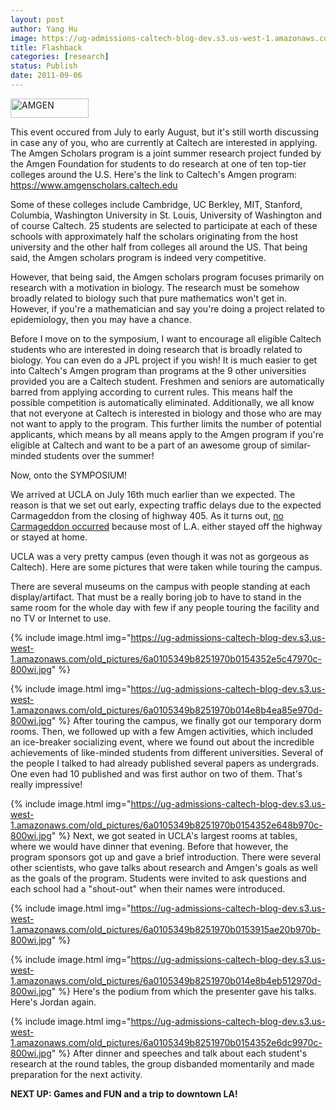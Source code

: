 ```yaml
---
layout: post
author: Yang Hu
image: https://ug-admissions-caltech-blog-dev.s3.us-west-1.amazonaws.com/old_pictures/6a0105349b8251970b014e8b4ea2c5970d-800wi.jpg
title: Flashback
categories: [research]
status: Publish
date: 2011-09-06
---
```



<img alt="AMGEN" border="0" height="31" src="https://www.amgenscholars.caltech.edu/graphics/amgen.jpg" width="125" />

This event occured from July to early August, but it's still worth discussing in case any of you, who are currently at Caltech are interested in applying. The Amgen Scholars program is a joint summer research project funded by the Amgen Foundation for students to do research at one of ten top-tier colleges around the U.S. Here's the link to Caltech's Amgen program: <a href="https://www.amgenscholars.caltech.edu/" target="_blank" title="Amgen Caltech">https://www.amgenscholars.caltech.edu</a>

Some of these colleges include Cambridge, UC Berkley, MIT, Stanford, Columbia, Washington University in St. Louis, University of Washington and of course Caltech. 25 students are selected to participate at each of these schools with approximately half the scholars originating from the host university and the other half from colleges all around the US. That being said, the Amgen scholars program is indeed very competitive.

However, that being said, the Amgen scholars program focuses primarily on research with a motivation in biology. The research must be somehow broadly related to biology such that pure mathematics won't get in. However, if you're a mathematician and say you're doing a project related to epidemiology, then you may have a chance.

Before I move on to the symposium, I want to encourage all eligible Caltech students who are interested in doing research that is broadly related to biology. You can even do a JPL project if you wish! It is much easier to get into Caltech's Amgen program than programs at the 9 other universities provided you are a Caltech student. Freshmen and seniors are automatically barred from applying according to current rules. This means half the possible competition is automatically eliminated. Additionally, we all know that not everyone at Caltech is interested in biology and those who are may not want to apply to the program. This further limits the number of potential applicants, which means by all means apply to the Amgen program if you're eligible at Caltech and want to be a part of an awesome group of similar-minded students over the summer!

Now, onto the SYMPOSIUM!

We arrived at UCLA on July 16th much earlier than we expected. The reason is that we set out early, expecting traffic delays due to the expected Carmageddon from the closing of highway 405. As it turns out, <a href="https://blogs.laweekly.com/informer/2011/06/405_freeway_closure_july_16_17_traffic_los_angeles_subway.php" target="_self">no Carmageddon occurred</a> because most of L.A. either stayed off the highway or stayed at home. 

UCLA was a very pretty campus (even though it was not as gorgeous as Caltech). Here are some pictures that were taken while touring the campus.

There are several museums on the campus with people standing at each display/artifact. That must be a really boring job to have to stand in the same room for the whole day with few if any people touring the facility and no TV or Internet to use.


{% include image.html img="https://ug-admissions-caltech-blog-dev.s3.us-west-1.amazonaws.com/old_pictures/6a0105349b8251970b0154352e5c47970c-800wi.jpg" %}


{% include image.html img="https://ug-admissions-caltech-blog-dev.s3.us-west-1.amazonaws.com/old_pictures/6a0105349b8251970b014e8b4ea85e970d-800wi.jpg" %}
After touring the campus, we finally got our temporary dorm rooms. Then, we followed up with a few Amgen activities, which included an ice-breaker socializing event, where we found out about the incredible achievements of like-minded students from different universities. Several of the people I talked to had already published several papers as undergrads. One even had 10 published and was first author on two of them. That's really impressive!

{% include image.html img="https://ug-admissions-caltech-blog-dev.s3.us-west-1.amazonaws.com/old_pictures/6a0105349b8251970b0154352e648b970c-800wi.jpg" %}
Next, we got seated in UCLA's largest rooms at tables, where we would have dinner that evening. Before that however, the program sponsors got up and gave a brief introduction. There were several other scientists, who gave talks about research and Amgen's goals as well as the goals of the program. Students were invited to ask questions and each school had a "shout-out" when their names were introduced.


{% include image.html img="https://ug-admissions-caltech-blog-dev.s3.us-west-1.amazonaws.com/old_pictures/6a0105349b8251970b0153915ae20b970b-800wi.jpg" %}


{% include image.html img="https://ug-admissions-caltech-blog-dev.s3.us-west-1.amazonaws.com/old_pictures/6a0105349b8251970b014e8b4eb512970d-800wi.jpg" %}
Here's the podium from which the presenter gave his talks. Here's Jordan again.


{% include image.html img="https://ug-admissions-caltech-blog-dev.s3.us-west-1.amazonaws.com/old_pictures/6a0105349b8251970b0154352e6dc9970c-800wi.jpg" %}
After dinner and speeches and talk about each student's research at the round tables, the group disbanded momentarily and made preparation for the next activity.

**NEXT UP: Games and FUN and a trip to downtown LA!**

